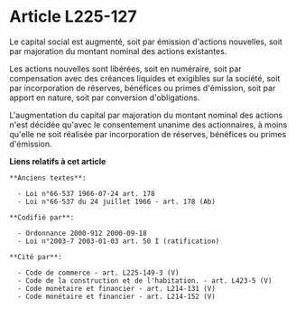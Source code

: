 # Article L225-127

Le capital social est augmenté, soit par émission d'actions nouvelles, soit par majoration du montant nominal des actions
existantes.

Les actions nouvelles sont libérées, soit en numéraire, soit par compensation avec des créances liquides et exigibles sur la
société, soit par incorporation de réserves, bénéfices ou primes d'émission, soit par apport en nature, soit par conversion
d'obligations.

L'augmentation du capital par majoration du montant nominal des actions n'est décidée qu'avec le consentement unanime des
actionnaires, à moins qu'elle ne soit réalisée par incorporation de réserves, bénéfices ou primes d'émission.

**Liens relatifs à cet article**

	**Anciens textes**:

	  - Loi n°66-537 1966-07-24 art. 178
	  - Loi n°66-537 du 24 juillet 1966 - art. 178 (Ab)

	**Codifié par**:

	  - Ordonnance 2000-912 2000-09-18
	  - Loi n°2003-7 2003-01-03 art. 50 I (ratification)

	**Cité par**:

	  - Code de commerce - art. L225-149-3 (V)
	  - Code de la construction et de l'habitation. - art. L423-5 (V)
	  - Code monétaire et financier - art. L214-131 (V)
	  - Code monétaire et financier - art. L214-152 (V)
